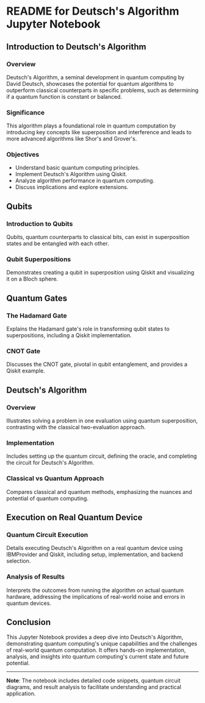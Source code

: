 # README for Deutsch's Algorithm Jupyter Notebook

## Introduction to Deutsch's Algorithm

### Overview
Deutsch's Algorithm, a seminal development in quantum computing by David Deutsch, showcases the potential for quantum algorithms to outperform classical counterparts in specific problems, such as determining if a quantum function is constant or balanced.

### Significance
This algorithm plays a foundational role in quantum computation by introducing key concepts like superposition and interference and leads to more advanced algorithms like Shor's and Grover's.

### Objectives
- Understand basic quantum computing principles.
- Implement Deutsch's Algorithm using Qiskit.
- Analyze algorithm performance in quantum computing.
- Discuss implications and explore extensions.

## Qubits

### Introduction to Qubits
Qubits, quantum counterparts to classical bits, can exist in superposition states and be entangled with each other.

### Qubit Superpositions
Demonstrates creating a qubit in superposition using Qiskit and visualizing it on a Bloch sphere.

## Quantum Gates

### The Hadamard Gate
Explains the Hadamard gate's role in transforming qubit states to superpositions, including a Qiskit implementation.

### CNOT Gate
Discusses the CNOT gate, pivotal in qubit entanglement, and provides a Qiskit example.

## Deutsch's Algorithm

### Overview
Illustrates solving a problem in one evaluation using quantum superposition, contrasting with the classical two-evaluation approach.

### Implementation
Includes setting up the quantum circuit, defining the oracle, and completing the circuit for Deutsch's Algorithm.

### Classical vs Quantum Approach
Compares classical and quantum methods, emphasizing the nuances and potential of quantum computing.

## Execution on Real Quantum Device

### Quantum Circuit Execution
Details executing Deutsch's Algorithm on a real quantum device using IBMProvider and Qiskit, including setup, implementation, and backend selection.

### Analysis of Results
Interprets the outcomes from running the algorithm on actual quantum hardware, addressing the implications of real-world noise and errors in quantum devices.

## Conclusion

This Jupyter Notebook provides a deep dive into Deutsch's Algorithm, demonstrating quantum computing's unique capabilities and the challenges of real-world quantum computation. It offers hands-on implementation, analysis, and insights into quantum computing's current state and future potential.

---

**Note**: The notebook includes detailed code snippets, quantum circuit diagrams, and result analysis to facilitate understanding and practical application.
